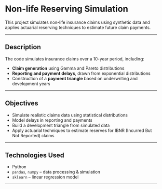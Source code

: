 # Non-life Reserving Simulation

This project simulates non-life insurance claims using synthetic data and applies actuarial reserving techniques to estimate future claim payments.

---

## Description

The code simulates insurance claims over a 10-year period, including:

- **Claim generation** using Gamma and Pareto distributions
- **Reporting and payment delays**, drawn from exponential distributions
- Construction of a **payment triangle** based on underwriting and development years

---

## Objectives

- Simulate realistic claims data using statistical distributions
- Model delays in reporting and payments
- Build a development triangle from simulated data
- Apply actuarial techniques to estimate reserves for IBNR (Incurred But Not Reported) claims

---

## Technologies Used

- Python
- `pandas`, `numpy` – data processing & simulation
- `sklearn` – linear regression model
---